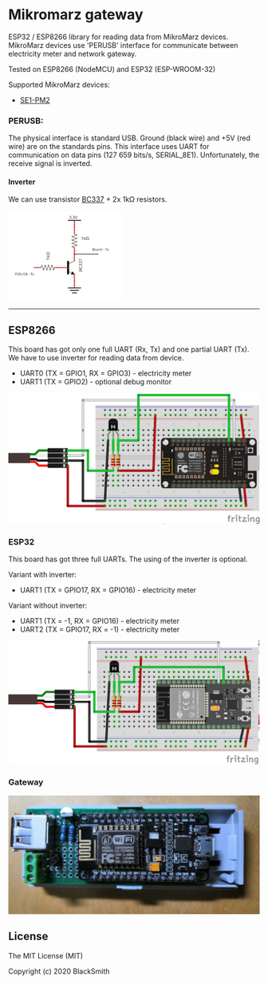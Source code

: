 # Mikromarz gateway
ESP32 / ESP8266 library for reading data from MikroMarz devices. MikroMarz devices use 'PERUSB' interface for communicate between electricity meter and network gateway.

Tested on ESP8266 (NodeMCU) and ESP32 (ESP-WROOM-32)

Supported MikroMarz devices:
- [SE1-PM2](https://www.mikromarz.com/www-mikromarz-cz/eshop/51-1-Elektromery/179-2-3-fazove-elektromery/5/690-3-fazovy-2-tarifni-elektromer-SE1-PM2)


### PERUSB:
The physical interface is standard USB. Ground (black wire) and +5V (red wire) are on the standards pins.
This interface uses UART for communication on data pins (127 659 bits/s, SERIAL_8E1). Unfortunately, the receive signal is inverted.

#### Inverter
We can use transistor [BC337](https://www.mouser.com/datasheet/2/149/BC337-193546.pdf) + 2x 1kΩ resistors.

![Inverter](img/inverter_schema.png)

---
## ESP8266
This board has got only one full UART (Rx, Tx) and one partial UART (Tx). We have to use inverter for reading data from device.
- UART0 (TX = GPIO1, RX = GPIO3) - electricity meter
- UART1 (TX = GPIO2) - optional debug monitor

![ESP8266](img/ESP8266_bb.png)


### ESP32
This board has got three full UARTs. The using of the inverter is optional.

Variant with inverter:
- UART1 (TX = GPIO17, RX = GPIO16) - electricity meter

Variant without inverter:
- UART1 (TX = -1, RX = GPIO16) - electricity meter
- UART2 (TX = GPIO17, RX = -1) - electricity meter

![ESP32](img/ESP32_bb.png)


### Gateway
![wifi_gate](img/wifi_gate.jpg)


## License

The MIT License (MIT)

Copyright (c) 2020 BlackSmith
